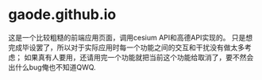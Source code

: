 # gaode.github.io
这是一个比较粗糙的前端应用页面，调用cesium API和高德API实现的。
只是想完成毕设罢了，所以对于实际应用时每一个功能之间的交互和干扰没有做太多考虑；
如果真有人要用，还请用完一个功能就把当前这个功能给取消了，要不然会出什么bug俺也不知道QWQ.
